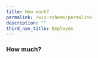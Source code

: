 ```yaml
---
title: How much?
permalink: /wis-scheme/permalink
description: ""
third_nav_title: Employee
---
```

### How much?

